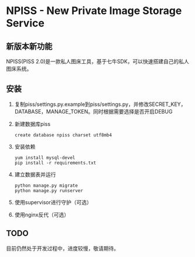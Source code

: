 # NPISS - New Private Image Storage Service

## 新版本新功能
NPISS(PISS 2.0)是一款私人图床工具，基于七牛SDK，可以快速搭建自己的私人图床系统。


## 安装
1. 复制piss/settings.py.example到piss/settings.py，并修改SECRET_KEY，DATABASE，MANAGE_TOKEN。同时根据需要选择是否开启DEBUG

2. 新建数据库piss
    ```
    create database npiss charset utf8mb4
    ```
    
3. 安装依赖
    ```
    yum install mysql-devel
    pip install -r requirements.txt
    ```
    
4. 建立数据表并运行
    ```
    python manage.py migrate
    python manage.py runserver
    ```
    
5. 使用supervisor进行守护（可选）
6. 使用nginx反代（可选）

## TODO
目前仍然处于开发过程中，进度较慢，敬请期待。
